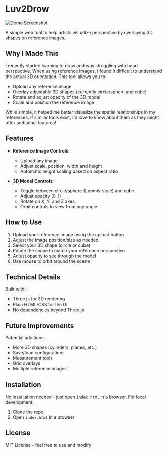 # Luv2Drow

![Demo Screenshot](demo-screenshot.png) <!-- Add a screenshot later -->

A simple web tool to help artists visualize perspective by overlaying 3D shapes on reference images.

## Why I Made This

I recently started learning to draw and was struggling with head perspective. When using reference images, I found it difficult to understand the actual 3D orientation. This tool allows you to:

- Upload any reference image
- Overlay adjustable 3D shapes (currently circle/sphere and cube)
- Rotate and adjust opacity of the 3D model
- Scale and position the reference image

While simple, it helped me better visualize the spatial relationships in my references. If similar tools exist, I'd love to know about them as they might offer additional features!

## Features

- **Reference Image Controls**:
  - Upload any image
  - Adjust scale, position, width and height
  - Automatic height scaling based on aspect ratio

- **3D Model Controls**:
  - Toggle between circle/sphere (Loomis-style) and cube
  - Adjust opacity (0-1)
  - Rotate on X, Y, and Z axes
  - Orbit controls to view from any angle

## How to Use

1. Upload your reference image using the upload button
2. Adjust the image position/size as needed
3. Select your 3D shape (circle or cube)
4. Rotate the shape to match your reference perspective
5. Adjust opacity to see through the model
6. Use mouse to orbit around the scene

## Technical Details

Built with:
- Three.js for 3D rendering
- Plain HTML/CSS for the UI
- No dependencies beyond Three.js

## Future Improvements

Potential additions:
- More 3D shapes (cylinders, planes, etc.)
- Save/load configurations
- Measurement tools
- Grid overlays
- Multiple reference images

## Installation

No installation needed - just open `index.html` in a browser. For local development:
1. Clone the repo
2. Open `index.html` in a browser

## License

MIT License - feel free to use and modify
